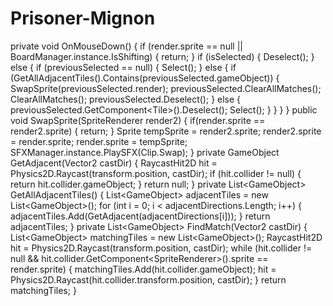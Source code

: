 # Prisoner-Mignon
 private void OnMouseDown()     {         if (render.sprite == null || BoardManager.instance.IsShifting)         {             return;         }         if (isSelected)         {             Deselect();         }         else         {             if (previousSelected == null)             {                 Select();             }             else             {                 if (GetAllAdjacentTiles().Contains(previousSelected.gameObject))                 {                      SwapSprite(previousSelected.render);                     previousSelected.ClearAllMatches();                     ClearAllMatches();                     previousSelected.Deselect();                 }                 else                 {                      previousSelected.GetComponent&lt;Tile>().Deselect();                     Select();                 }             }         }     }      public void SwapSprite(SpriteRenderer render2)     {         if(render.sprite == render2.sprite)         {             return;         }         Sprite tempSprite = render2.sprite;         render2.sprite = render.sprite;         render.sprite = tempSprite;         SFXManager.instance.PlaySFX(Clip.Swap);     }      private GameObject GetAdjacent(Vector2 castDir)     {         RaycastHit2D hit = Physics2D.Raycast(transform.position, castDir);         if (hit.collider != null)         {             return hit.collider.gameObject;         }         return null;     }      private List&lt;GameObject> GetAllAdjacentTiles()     {         List&lt;GameObject> adjacentTiles = new List&lt;GameObject>();         for (int i = 0; i &lt; adjacentDirections.Length; i++)         {             adjacentTiles.Add(GetAdjacent(adjacentDirections[i]));         }         return adjacentTiles;     }      private List&lt;GameObject> FindMatch(Vector2 castDir)     {          List&lt;GameObject> matchingTiles = new List&lt;GameObject>();          RaycastHit2D hit = Physics2D.Raycast(transform.position, castDir);          while (hit.collider != null &amp;&amp; hit.collider.GetComponent&lt;SpriteRenderer>().sprite == render.sprite)         {              matchingTiles.Add(hit.collider.gameObject);             hit = Physics2D.Raycast(hit.collider.transform.position, castDir);         }         return matchingTiles;      }
